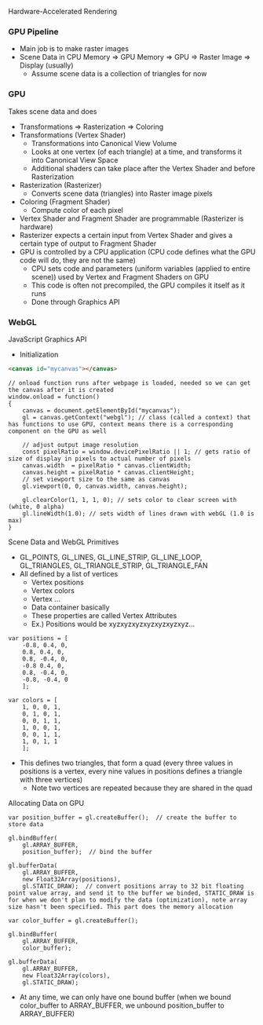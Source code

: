 Hardware-Accelerated Rendering
### GPU Pipeline
- Main job is to make raster images
- Scene Data in CPU Memory => GPU Memory => GPU => Raster Image => Display (usually)
	- Assume scene data is a collection of triangles for now
### GPU
Takes scene data and does
- Transformations => Rasterization => Coloring
- Transformations (Vertex Shader)
	- Transformations into Canonical View Volume
	- Looks at one vertex (of each triangle) at a time, and transforms it into Canonical View Space
	- Additional shaders can take place after the Vertex Shader and before Rasterization
- Rasterization (Rasterizer)
	- Converts scene data (triangles) into Raster image pixels
- Coloring (Fragment Shader)
	- Compute color of each pixel
- Vertex Shader and Fragment Shader are programmable (Rasterizer is hardware)
- Rasterizer expects a certain input from Vertex Shader and gives a certain type of output to Fragment Shader 
- GPU is controlled by a CPU application (CPU code defines what the GPU code will do, they are not the same)
	- CPU sets code and parameters (uniform variables (applied to entire scene)) used by Vertex and Fragment Shaders on GPU
	- This code is often not precompiled, the GPU compiles it itself as it runs
	- Done through Graphics API
### WebGL
JavaScript Graphics API
- Initialization
```HTML
<canvas id="mycanvas"></canvas>
```

```JS
// onload function runs after webpage is loaded, needed so we can get the canvas after it is created
window.onload = function()
{
	canvas = document.getElementById("mycanvas");
	gl = canvas.getContext("webgl"); // class (called a context) that has functions to use GPU, context means there is a corresponding component on the GPU as well

	// adjust output image resolution
	const pixelRatio = window.devicePixelRatio || 1; // gets ratio of size of display in pixels to actual number of pixels
	canvas.width  = pixelRatio * canvas.clientWidth;
	canvas.height = pixelRatio * canvas.clientHeight;
	// set viewport size to the same as canvas
	gl.viewport(0, 0, canvas.width, canvas.height);

	gl.clearColor(1, 1, 1, 0); // sets color to clear screen with (white, 0 alpha)
	gl.lineWidth(1.0); // sets width of lines drawn with webGL (1.0 is max)
}
```

Scene Data and WebGL Primitives
- GL_POINTS, GL_LINES, GL_LINE_STRIP, GL_LINE_LOOP, GL_TRIANGLES, GL_TRIANGLE_STRIP, GL_TRIANGLE_FAN
- All defined by a list of vertices
	- Vertex positions
	- Vertex colors
	- Vertex ...
	- Data container basically
	- These properties are called Vertex Attributes
	- Ex.) Positions would be xyzxyzxyzxyzxyzxyzxyz...
```JS
var positions = [
	-0.8, 0.4, 0,
	0.8, 0.4, 0,
	0.8, -0.4, 0,
	-0.8 0.4, 0,
	0.8, -0.4, 0,
	-0.8, -0.4, 0	
	];
	
var colors = [
	1, 0, 0, 1,
	0, 1, 0, 1,
	0, 0, 1, 1,
	1, 0, 0, 1,
	0, 0, 1, 1, 
	1, 0, 1, 1
	];
```
- This defines two triangles, that form a quad (every three values in positions is a vertex, every nine values in positions defines a triangle with three vertices)
	- Note two vertices are repeated because they are shared in the quad

Allocating Data on GPU
```JS
var position_buffer = gl.createBuffer();  // create the buffer to store data

gl.bindBuffer(
	gl.ARRAY_BUFFER,
	position_buffer);  // bind the buffer

gl.bufferData(
	gl.ARRAY_BUFFER,
	new Float32Array(positions),
	gl.STATIC_DRAW);  // convert positions array to 32 bit floating point value array, and send it to the buffer we binded, STATIC_DRAW is for when we don't plan to modify the data (optimization), note array size hasn't been specified. This part does the memory allocation

var color_buffer = gl.createBuffer();

gl.bindBuffer(
	gl.ARRAY_BUFFER,
	color_buffer);

gl.bufferData(
	gl.ARRAY_BUFFER,
	new Float32Array(colors),
	gl.STATIC_DRAW);
```
- At any time, we can only have one bound buffer (when we bound color_buffer to ARRAY_BUFFER, we unbound position_buffer to ARRAY_BUFFER)




